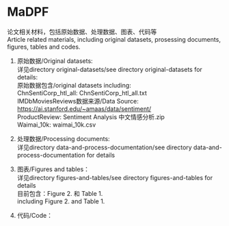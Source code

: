 # MaDPF
论文相关材料，包括原始数据、处理数据、图表、代码等  
Article related materials, including original datasets, prosessing documents, figures, tables and codes.  
  
1. 原始数据/Original datasets:  
   详见directory original-datasets/see directory original-datasets for details:  
      原始数据包含/original datasets including:   
      ChnSentiCorp_htl_all: ChnSentiCorp_htl_all.txt  
      IMDbMoviesReviews数据来源/Data Source: https://ai.stanford.edu/~amaas/data/sentiment/  
      ProductReview: Sentiment Analysis 中文情感分析.zip  
      Waimai_10k: waimai_10k.csv
  
2. 处理数据/Processing documents:  
   详见directory data-and-process-documentation/see directory data-and-process-documentation for details
  
3. 图表/Figures and tables：  
   详见directory figures-and-tables/see directory figures-and-tables for details  
   目前包含：Figure 2. 和 Table 1.  
   including Figure 2. and Table 1.  

  
4. 代码/Code：
